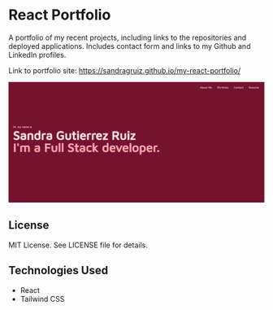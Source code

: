 # React Portfolio

A portfolio of my recent projects, including links to the repositories and deployed applications. Includes contact form and links to my Github and LinkedIn profiles.

Link to portfolio site: https://sandragruiz.github.io/my-react-portfolio/

![](./my-react-portfolio/src/assets/images/portfolio-screenshot.png)

## License

MIT License. See LICENSE file for details.

## Technologies Used
 - React
 - Tailwind CSS